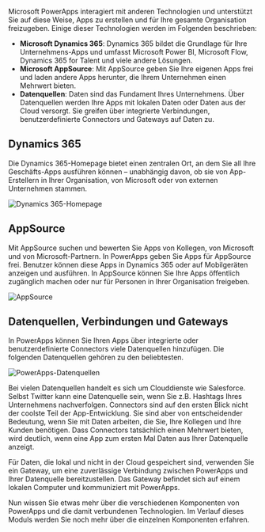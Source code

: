 Microsoft PowerApps interagiert mit anderen Technologien und unterstützt Sie auf diese Weise, Apps zu erstellen und für Ihre gesamte Organisation freizugeben. Einige dieser Technologien werden im Folgenden beschrieben:

- **Microsoft Dynamics 365**: Dynamics 365 bildet die Grundlage für Ihre Unternehmens-Apps und umfasst Microsoft Power BI, Microsoft Flow, Dynamics 365 for Talent und viele andere Lösungen.
- **Microsoft AppSource**: Mit AppSource geben Sie Ihre eigenen Apps frei und laden andere Apps herunter, die Ihrem Unternehmen einen Mehrwert bieten.
- **Datenquellen**: Daten sind das Fundament Ihres Unternehmens. Über Datenquellen werden Ihre Apps mit lokalen Daten oder Daten aus der Cloud versorgt. Sie greifen über integrierte Verbindungen, benutzerdefinierte Connectors und Gateways auf Daten zu.

## <a name="dynamics-365"></a>Dynamics 365
Die Dynamics 365-Homepage bietet einen zentralen Ort, an dem Sie all Ihre Geschäfts-Apps ausführen können – unabhängig davon, ob sie von App-Erstellern in Ihrer Organisation, von Microsoft oder von externen Unternehmen stammen.

![Dynamics 365-Homepage](../media/powerapps-dynamics.png)

## <a name="appsource"></a>AppSource
Mit AppSource suchen und bewerten Sie Apps von Kollegen, von Microsoft und von Microsoft-Partnern. In PowerApps geben Sie Apps für AppSource frei. Benutzer können diese Apps in Dynamics 365 oder auf Mobilgeräten anzeigen und ausführen. In AppSource können Sie Ihre Apps öffentlich zugänglich machen oder nur für Personen in Ihrer Organisation freigeben.

![AppSource](../media/powerapps-appsource.png)

## <a name="data-sources-connections-and-gateways"></a>Datenquellen, Verbindungen und Gateways
In PowerApps können Sie Ihren Apps über integrierte oder benutzerdefinierte Connectors viele Datenquellen hinzufügen. Die folgenden Datenquellen gehören zu den beliebtesten.

![PowerApps-Datenquellen](../media/powerapps-datasources.png)

Bei vielen Datenquellen handelt es sich um Clouddienste wie Salesforce. Selbst Twitter kann eine Datenquelle sein, wenn Sie z.B. Hashtags Ihres Unternehmens nachverfolgen. Connectors sind auf den ersten Blick nicht der coolste Teil der App-Entwicklung. Sie sind aber von entscheidender Bedeutung, wenn Sie mit Daten arbeiten, die Sie, Ihre Kollegen und Ihre Kunden benötigen. Dass Connectors tatsächlich einen Mehrwert bieten, wird deutlich, wenn eine App zum ersten Mal Daten aus Ihrer Datenquelle anzeigt.

Für Daten, die lokal und nicht in der Cloud gespeichert sind, verwenden Sie ein Gateway, um eine zuverlässige Verbindung zwischen PowerApps und Ihrer Datenquelle bereitzustellen. Das Gateway befindet sich auf einem lokalen Computer und kommuniziert mit PowerApps.

Nun wissen Sie etwas mehr über die verschiedenen Komponenten von PowerApps und die damit verbundenen Technologien. Im Verlauf dieses Moduls werden Sie noch mehr über die einzelnen Komponenten erfahren.
